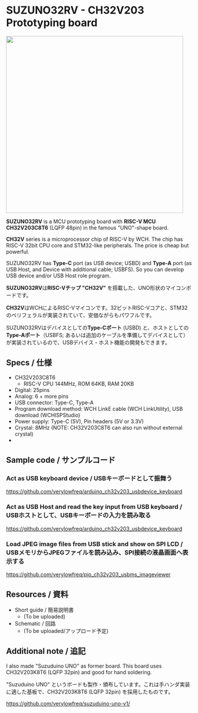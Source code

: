 # SUZUNO32RV - CH32V203 Prototyping board

<img src="https://github.com/verylowfreq/board_suzuno32rv/assets/60875431/f60dd19a-8617-4681-9ba2-af1d0fa96077" width="480">

**SUZUNO32RV** is a MCU prototyping board with **RISC-V MCU CH32V203C8T6** (LQFP 48pin) in the famous "UNO"-shape board.

**CH32V** series is a microprocessor chip of RISC-V by WCH. The chip has RISC-V 32bit CPU core and STM32-like peripherals. The price is cheap but powerful.

SUZUNO32RV has **Type-C** port (as USB device; USBD) and **Type-A** port (as USB Host, and Device with additional cable; USBFS). So you can develop USB device and/or USB Host role program.

**SUZUNO32RV**は**RISC-Vチップ "CH32V"** を搭載した、UNO形状のマイコンボードです。

**CH32V**はWCHによるRISC-Vマイコンです。32ビットRISC-Vコアと、STM32のペリフェラルが実装されていて、安価ながらもパワフルです。

SUZUNO32RVはデバイスとしての**Type-Cポート** (USBD) と、ホストとしての**Type-Aポート**（USBFS; あるいは追加のケーブルを準備してデバイスとして）が実装されているので、USBデバイス・ホスト機能の開発もできます。

## Specs / 仕様

 - CH32V203C8T6
   - RISC-V CPU 144MHz, ROM 64KB, RAM 20KB
 - Digital: 25pins
 - Analog: 6 + more pins
 - USB connector: Type-C, Type-A
 - Program download method: WCH LinkE cable (WCH LinkUtility), USB download (WCHISPStudio)
 - Power supply: Type-C (5V), Pin headers (5V or 3.3V)
 - Crystal: 8MHz (NOTE: CH32V203C8T6 can also run without external crystal)
 - 

## Sample code / サンプルコード

### Act as USB keyboard device / USBキーボードとして振舞う

https://github.com/verylowfreq/arduino_ch32v203_usbdevice_keyboard

### Act as USB Host and read the key input from USB keyboard / USBホストとして、USBキーボードの入力を読み取る

https://github.com/verylowfreq/arduino_ch32v203_usbdevice_keyboard

### Load JPEG image files from USB stick and show on SPI LCD / USBメモリからJPEGファイルを読み込み、SPI接続の液晶画面へ表示する

https://github.com/verylowfreq/pio_ch32v203_usbms_imageviewer

## Resources / 資料

 - Short guide / 簡易説明書
   - (To be uploaded)
 - Schematic / 回路
   - (To be uploaded/アップロード予定)

## Additional note / 追記

I also made "Suzuduino UNO" as former board. This board uses CH32V203K8T6 (LQFP 32pin) and good for hand soldering.

"Suzuduino UNO" というボードも製作・頒布しています。これは手ハンダ実装に適した基板で、CH32V203K8T6 (LQFP 32pin) を採用したものです。

https://github.com/verylowfreq/suzuduino-uno-v1/
